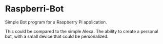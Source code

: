 # Raspberri-Bot

Simple Bot program for a Raspberry Pi application.

This could be compared to the simple Alexa. The ability to create a personal bot, with a small device that could be personalized.
